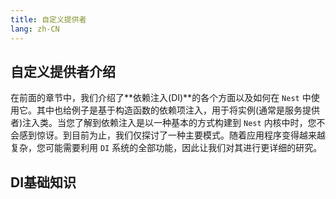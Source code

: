 ```yaml
---
title: 自定义提供者
lang: zh-CN
---
```


## 自定义提供者介绍

在前面的章节中，我们介绍了**依赖注入(DI)**的各个方面以及如何在 `Nest` 中使用它。其中也给例子是基于构造函数的依赖项注入，用于将实例(通常是服务提供者)注入类。当您了解到依赖注入是以一种基本的方式构建到 `Nest` 内核中时，您不会感到惊讶。到目前为止，我们仅探讨了一种主要模式。随着应用程序变得越来越复杂，您可能需要利用 `DI` 系统的全部功能，因此让我们对其进行更详细的研究。

## DI基础知识
